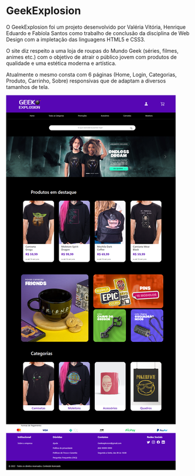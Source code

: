 # GeekExplosion
 
 O GeekExplosion foi um projeto desenvolvido por Valéria Vitória, Henrique Eduardo e Fabíola Santos como
 trabalho de conclusão da disciplina de Web Design com a impletação das linguagens HTML5 e CSS3.

O site diz respeito a uma loja de roupas do Mundo Geek (séries, filmes, animes etc.) com o objetivo de 
atrair o público jovem com produtos de qualidade e uma estética moderna e artística.

Atualmente o mesmo consta com 6 páginas (Home, Login, Categorias, Produto, Carrinho, Sobre) responsivas
que de adaptam a diversos tamanhos de tela.

<img src="SCREENSHOTS SITE\127.0.0.1_5501_HOME_index.html.png">

